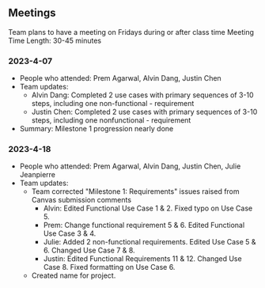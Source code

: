 
## Meetings
Team plans to have a meeting on Fridays during or after class time
Meeting Time Length: 30-45 minutes

### 2023-4-07
- People who attended: Prem Agarwal, Alvin Dang, Justin Chen
- Team updates:
	- Alvin Dang: Completed 2 use cases with primary sequences of 3-10 steps, including one non-functional 
	            - requirement
	- Justin Chen: Completed 2 use cases with primary sequences of 3-10 steps, including one nonfunctional
		    - requirement
- Summary: Milestone 1 progression nearly done

### 2023-4-18
- People who attended: Prem Agarwal, Alvin Dang, Justin Chen, Julie Jeanpierre
- Team updates:
	- Team corrected "Milestone 1: Requirements" issues raised from Canvas submission comments
		- Alvin: Edited Functional Use Case 1 & 2. Fixed typo on Use Case 5.
		- Prem: Change functional requirement 5 & 6. Edited Functional Use Case 3 & 4.
		- Julie: Added 2 non-functional requirements. Edited Use Case 5 & 6. Changed Use Case 7 & 8.
		- Justin: Edited Functional Requirements 11 & 12. Changed Use Case 8. Fixed formatting on Use Case 6.
	- Created name for project.